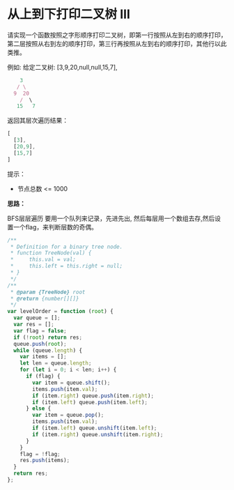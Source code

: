 # 从上到下打印二叉树 III

请实现一个函数按照之字形顺序打印二叉树，即第一行按照从左到右的顺序打印，第二层按照从右到左的顺序打印，第三行再按照从左到右的顺序打印，其他行以此类推。

例如:
给定二叉树: [3,9,20,null,null,15,7],

```js
    3
   / \
  9  20
    /  \
   15   7
```

返回其层次遍历结果：

```js
[
  [3],
  [20,9],
  [15,7]
]
```

提示：

- 节点总数 <= 1000

**思路：**

BFS层层遍历
要用一个队列来记录，先进先出, 然后每层用一个数组去存,然后设置一个flag，来判断层数的奇偶。

```ts
/**
 * Definition for a binary tree node.
 * function TreeNode(val) {
 *     this.val = val;
 *     this.left = this.right = null;
 * }
 */
/**
 * @param {TreeNode} root
 * @return {number[][]}
 */
var levelOrder = function (root) {
  var queue = [];
  var res = [];
  var flag = false;
  if (!root) return res;
  queue.push(root);
  while (queue.length) {
    var items = [];
    let len = queue.length;
    for (let i = 0; i < len; i++) {
      if (flag) {
        var item = queue.shift();
        items.push(item.val);
        if (item.right) queue.push(item.right);
        if (item.left) queue.push(item.left);
      } else {
        var item = queue.pop();
        items.push(item.val);
        if (item.left) queue.unshift(item.left);
        if (item.right) queue.unshift(item.right);
      }
    }
    flag = !flag;
    res.push(items);
  }
  return res;
};

```
